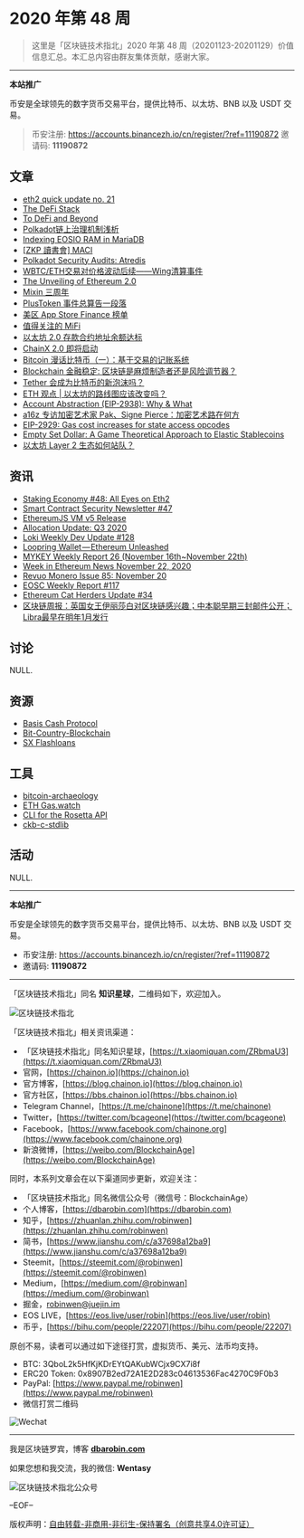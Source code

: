 # 2020 年第 48 周

> 这里是「区块链技术指北」2020 年第 48 周（20201123-20201129）价值信息汇总。本汇总内容由群友集体贡献，感谢大家。

***

**本站推广**

币安是全球领先的数字货币交易平台，提供比特币、以太坊、BNB 以及 USDT 交易。

> 币安注册: https://accounts.binancezh.io/cn/register/?ref=11190872
> 邀请码: **11190872**

## 文章

* [eth2 quick update no. 21](https://bbs.chainon.io/d/6856)
* [The DeFi Stack](https://bbs.chainon.io/d/6861)
* [To DeFi and Beyond](https://bbs.chainon.io/d/6864)
* [Polkadot链上治理机制浅析](https://bbs.chainon.io/d/6865)
* [Indexing EOSIO RAM in MariaDB](https://bbs.chainon.io/d/6867)
* [[ZKP 讀書會] MACI](https://bbs.chainon.io/d/6869)
* [Polkadot Security Audits: Atredis](https://bbs.chainon.io/d/6870)
* [WBTC/ETH交易对价格波动后续——Wing清算事件](https://bbs.chainon.io/d/6871)
* [The Unveiling of Ethereum 2.0](https://bbs.chainon.io/d/6872)
* [Mixin 三周年](https://bbs.chainon.io/d/6874)
* [PlusToken 事件总算告一段落](https://bbs.chainon.io/d/6875)
* [美区 App Store Finance 榜单](https://bbs.chainon.io/d/6876)
* [值得关注的 MiFi](https://bbs.chainon.io/d/6877)
* [以太坊 2.0 存款合约地址余额达标](https://bbs.chainon.io/d/6878)
* [ChainX 2.0 即将启动](https://bbs.chainon.io/d/6879)
* [Bitcoin 漫话比特币（一）：基于交易的记账系统](https://bbs.chainon.io/d/6880)
* [Blockchain 金融稳定: 区块链是麻烦制造者还是风险调节器？](https://bbs.chainon.io/d/6882)
* [Tether 会成为比特币的新泡沫吗？](https://bbs.chainon.io/d/6883)
* [ETH 观点 | 以太坊的路线图应该改变吗？](https://bbs.chainon.io/d/6891)
* [Account Abstraction (EIP-2938): Why & What](https://bbs.chainon.io/d/6892)
* [a16z 专访加密艺术家 Pak、Signe Pierce：加密艺术路在何方](https://bbs.chainon.io/d/6893)
* [EIP-2929: Gas cost increases for state access opcodes ](https://bbs.chainon.io/d/6894)
* [Empty Set Dollar: A Game Theoretical Approach to Elastic Stablecoins](https://bbs.chainon.io/d/6895)
* [以太坊 Layer 2 生态如何站队？](https://bbs.chainon.io/d/6896)

## 资讯

* [Staking Economy #48: All Eyes on Eth2](https://bbs.chainon.io/d/6854)
* [Smart Contract Security Newsletter #47](https://bbs.chainon.io/d/6855)
* [EthereumJS VM v5 Release](https://bbs.chainon.io/d/6857)
* [Allocation Update: Q3 2020](https://bbs.chainon.io/d/6858)
* [Loki Weekly Dev Update #128](https://bbs.chainon.io/d/6859)
* [Loopring Wallet — Ethereum Unleashed](https://bbs.chainon.io/d/6860)
* [MYKEY Weekly Report 26 (November 16th~November 22th)](https://bbs.chainon.io/d/6862)
* [Week in Ethereum News November 22, 2020](https://bbs.chainon.io/d/6863)
* [Revuo Monero Issue 85: November 20](https://bbs.chainon.io/d/6866)
* [EOSC Weekly Report #117](https://bbs.chainon.io/d/6868)
* [Ethereum Cat Herders Update #34](https://bbs.chainon.io/d/6873)
* [区块链周报：英国女王伊丽莎白对区块链感兴趣；中本聪早期三封邮件公开；Libra最早在明年1月发行](https://bbs.chainon.io/d/6881)

## 讨论

NULL.

## 资源

* [Basis Cash Protocol](https://bbs.chainon.io/d/6885)
* [Bit-Country-Blockchain](https://bbs.chainon.io/d/6889)
* [SX Flashloans](https://bbs.chainon.io/d/6890)

## 工具

* [bitcoin-archaeology](https://bbs.chainon.io/d/6884)
* [ETH Gas.watch](https://bbs.chainon.io/d/6886)
* [CLI for the Rosetta API](https://bbs.chainon.io/d/6887)
* [ckb-c-stdlib](https://bbs.chainon.io/d/6888)

## 活动

NULL.

***

**本站推广**

币安是全球领先的数字货币交易平台，提供比特币、以太坊、BNB 以及 USDT 交易。

* 币安注册: https://accounts.binancezh.io/cn/register/?ref=11190872
* 邀请码: **11190872**

***

「区块链技术指北」同名 **知识星球**，二维码如下，欢迎加入。

![区块链技术指北](https://cdn.dbarobin.com/3YzonTR.png)

「区块链技术指北」相关资讯渠道：

* 「区块链技术指北」同名知识星球，[https://t.xiaomiquan.com/ZRbmaU3](https://t.xiaomiquan.com/ZRbmaU3)
* 官网，[https://chainon.io](https://chainon.io)
* 官方博客，[https://blog.chainon.io](https://blog.chainon.io)
* 官方社区，[https://bbs.chainon.io](https://bbs.chainon.io)
* Telegram Channel，[https://t.me/chainone](https://t.me/chainone)
* Twitter，[https://twitter.com/bcageone](https://twitter.com/bcageone)
* Facebook，[https://www.facebook.com/chainone.org](https://www.facebook.com/chainone.org)
* 新浪微博，[https://weibo.com/BlockchainAge](https://weibo.com/BlockchainAge)

同时，本系列文章会在以下渠道同步更新，欢迎关注：

* 「区块链技术指北」同名微信公众号（微信号：BlockchainAge）
* 个人博客，[https://dbarobin.com](https://dbarobin.com)
* 知乎，[https://zhuanlan.zhihu.com/robinwen](https://zhuanlan.zhihu.com/robinwen)
* 简书，[https://www.jianshu.com/c/a37698a12ba9](https://www.jianshu.com/c/a37698a12ba9)
* Steemit，[https://steemit.com/@robinwen](https://steemit.com/@robinwen)
* Medium，[https://medium.com/@robinwan](https://medium.com/@robinwan)
* 掘金，[robinwen@juejin.im](https://juejin.im/user/5673ccae60b2260ee435f89a/posts)
* EOS LIVE，[https://eos.live/user/robin](https://eos.live/user/robin)
* 币乎，[https://bihu.com/people/22207](https://bihu.com/people/22207)

原创不易，读者可以通过如下途径打赏，虚拟货币、美元、法币均支持。

* BTC: 3QboL2k5HfKjKDrEYtQAKubWCjx9CX7i8f
* ERC20 Token: 0x8907B2ed72A1E2D283c04613536Fac4270C9F0b3
* PayPal: [https://www.paypal.me/robinwen](https://www.paypal.me/robinwen)
* 微信打赏二维码

![Wechat](https://cdn.dbarobin.com/SzoNl5b.jpg)

***

我是区块链罗宾，博客 **[dbarobin.com](https://dbarobin.com/)**

如果您想和我交流，我的微信: **Wentasy**

![区块链技术指北公众号](https://cdn.dbarobin.com/w0wignb.png)

–EOF–

版权声明：[自由转载-非商用-非衍生-保持署名（创意共享4.0许可证）](http://creativecommons.org/licenses/by-nc-nd/4.0/deed.zh)